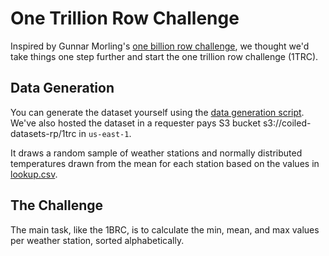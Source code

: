 # One Trillion Row Challenge

Inspired by Gunnar Morling's [one billion row challenge](https://github.com/gunnarmorling/1brc), we thought we'd take things one step further and start the one trillion row challenge (1TRC).

## Data Generation

You can generate the dataset yourself using the [data generation script](generate_data.py). We've also hosted the dataset in a requester pays S3 bucket s3://coiled-datasets-rp/1trc in `us-east-1`. 

It draws a random sample of weather stations and normally distributed temperatures drawn from the mean for each station based on the values in [lookup.csv](lookup.csv).
## The Challenge

The main task, like the 1BRC, is to calculate the min, mean, and max values per weather station, sorted alphabetically.


